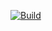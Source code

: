 [![Build](https://github.com/pdrodavi/tests-report-jenkins/actions/workflows/build.yml/badge.svg?branch=master)](https://github.com/pdrodavi/tests-report-jenkins/actions/workflows/build.yml)

